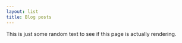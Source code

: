 ```yaml
---
layout: list
title: Blog posts
---
```


This is just some random text to see if this page is actually rendering.  
